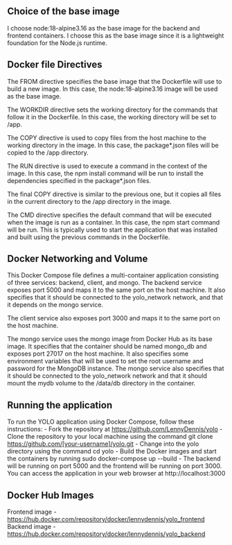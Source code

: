 ## Choice of the base image

I choose node:18-alpine3.16 as the base image for the backend and frontend containers. I choose this as the base image since it is a lightweight foundation for the Node.js runtime.

## Docker file Directives

The FROM directive specifies the base image that the Dockerfile will use to build a new image. In this case, the node:18-alpine3.16 image will be used as the base image.

The WORKDIR directive sets the working directory for the commands that follow it in the Dockerfile. In this case, the working directory will be set to /app.

The COPY directive is used to copy files from the host machine to the working directory in the image. In this case, the package*.json files will be copied to the /app directory.

The RUN directive is used to execute a command in the context of the image. In this case, the npm install command will be run to install the dependencies specified in the package*.json files.

The final COPY directive is similar to the previous one, but it copies all files in the current directory to the /app directory in the image.

The CMD directive specifies the default command that will be executed when the image is run as a container. In this case, the npm start command will be run. This is typically used to start the application that was installed and built using the previous commands in the Dockerfile.

## Docker Networking and Volume
This Docker Compose file defines a multi-container application consisting of three services: backend, client, and mongo. The backend service exposes port 5000 and maps it to the same port on the host machine. It also specifies that it should be connected to the yolo_network network, and that it depends on the mongo service.

The client service also exposes port 3000 and maps it to the same port on the host machine.

The mongo service uses the mongo image from Docker Hub as its base image. It specifies that the container should be named mongo_db and exposes port 27017 on the host machine. It also specifies some environment variables that will be used to set the root username and password for the MongoDB instance. The mongo service also specifies that it should be connected to the yolo_network network and that it should mount the mydb volume to the /data/db directory in the container.

## Running the application
To run the YOLO application using Docker Compose, follow these instructions:
    - Fork the repository at https://github.com/LennyDennis/yolo
    - Clone the repository to your local machine using the command git clone https://github.com/[your-username]/yolo.git
    - Change into the yolo directory using the command cd yolo
    - Build the Docker images and start the containers by running sudo docker-compose up --build
    - The backend will be running on port 5000 and the frontend will be running on port 3000. You can access the application in your web browser at http://localhost:3000

## Docker Hub Images
Frontend image - https://hub.docker.com/repository/docker/lennydennis/yolo_frontend
Backend image - https://hub.docker.com/repository/docker/lennydennis/yolo_backend
